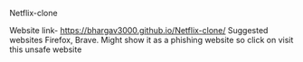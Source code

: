Netflix-clone

Website link-
https://bhargav3000.github.io/Netflix-clone/
Suggested websites Firefox, Brave.
Might show it as a phishing website so click on visit this unsafe website 
